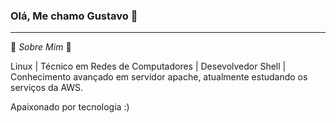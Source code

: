 ### Olá, Me chamo Gustavo 👋
<hr>

💬 _Sobre Mim_ 🙂

 Linux | Técnico em Redes de Computadores | Desevolvedor Shell | Conhecimento avançado em servidor apache, atualmente estudando os serviços da AWS.

Apaixonado por tecnologia :)
